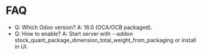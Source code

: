 # FAQ

- Q: Which Odoo version? A: 16.0 (OCA/OCB packaged).
- Q: How to enable? A: Start server with --addon stock_quant_package_dimension_total_weight_from_packaging or install in UI.

